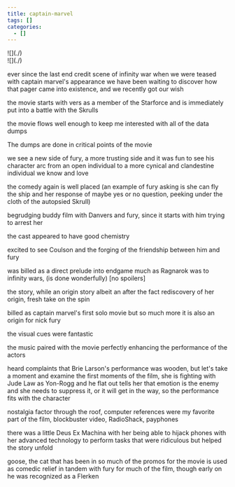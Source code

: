 ```yaml
---
title: captain-marvel
tags: []
categories:
  - []
---
```

<!-- more --><div class="embedded-image-left">![](./)</div><div class="embedded-image-right">![](./)</div>

ever since the last end credit scene of infinity war when we were teased with captain marvel's appearance we have been waiting to discover how that pager came into existence, and we recently got our wish

the movie starts with vers as a member of the Starforce and is immediately put into a battle with the Skrulls

the movie flows well enough to keep me interested with all of the data dumps

The dumps are done in critical points of the movie 

we see a new side of fury, a more trusting side and it was fun to see his character arc from an open individual to a more cynical and clandestine individual we know and love

the comedy again is well placed (an example of fury asking is she can fly the ship and her response of maybe yes or no question, peeking under the cloth of the autopsied Skrull)

begrudging buddy film with Danvers and fury, since it starts with him trying to arrest her

the cast appeared to have good chemistry

excited to see Coulson and the forging of the friendship between him and fury

was billed as a direct prelude into endgame much as Ragnarok was to infinity wars, (is done wonderfully) [no spoilers]

the story, while an origin story albeit an after the fact rediscovery of her origin, fresh take on the spin

billed as captain marvel's first solo movie but so much more it is also an origin for nick fury

the visual cues were fantastic

the music paired with the movie perfectly enhancing the performance of the actors

heard complaints that Brie Larson's performance was wooden, but let's take a moment and examine the first moments of the film, she is fighting with Jude Law as Yon-Rogg and he flat out tells her that emotion is the enemy and she needs to suppress it, or it will get in the way, so the performance fits with the character

nostalgia factor through the roof, computer references were my favorite part of the film, blockbuster video, RadioShack, payphones

there was a little Deus Ex Machina with her being able to hijack phones with her advanced technology to perform tasks that were ridiculous but helped the story unfold

goose, the cat that has been in so much of the promos for the movie is used as comedic relief in tandem with fury for much of the film, though early on he was recognized as a Flerken